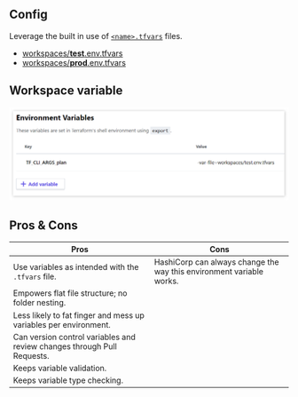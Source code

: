 
## Config

Leverage the built in use of [`<name>.tfvars`](https://www.terraform.io/docs/configuration/variables.html#variable-definitions-tfvars-files) files.

- [workspaces/**test**.env.tfvars](./workspaces/test.env.tfvars)
- [workspaces/**prod**.env.tfvars](./workspaces/prod.env.tfvars)

## Workspace variable

![cli-tfvars](./docs/cli-tfvars.png)

## Pros & Cons

| Pros | Cons |
| ---- | ---- |
| Use variables as intended with the `.tfvars` file. | HashiCorp can always change the way this environment variable works. |
| Empowers flat file structure; no folder nesting. | |
| Less likely to fat finger and mess up variables per environment. | |
| Can version control variables and review changes through Pull Requests. | |
| Keeps variable validation. | |
| Keeps variable type checking. | |
